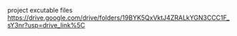 project excutable files
https://drive.google.com/drive/folders/19BYK5QxVktJ4ZRALkYGN3CCC1F_sY3nr?usp=drive_link%5C
